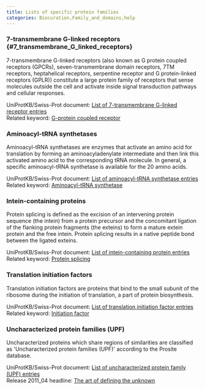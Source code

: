 ```yaml
---
title: Lists of specific protein families
categories: Biocuration,Family_and_domains,help
---
```


### 7-transmembrane G-linked receptors {\#7\_transmembrane\_G\_linked\_receptors}

7-transmembrane G-linked receptors (also known as G protein coupled receptors (GPCRs), seven-transmembrane domain receptors, 7TM receptors, heptahelical receptors, serpentine receptor and G protein-linked receptors (GPLR)) constitute a large protein family of receptors that sense molecules outside the cell and activate inside signal transduction pathways and cellular responses.

UniProtKB/Swiss-Prot document: [List of 7-transmembrane G-linked receptor entries](https://ftp.uniprot.org/pub/databases/uniprot/current_release/knowledgebase/complete/docs/7tmrlist)  
Related keyword: [G-protein coupled receptor](https://www.uniprot.org/keywords/KW-0297)

### Aminoacyl-tRNA synthetases

Aminoacyl-tRNA synthetases are enzymes that activate an amino acid for translation by forming an aminoacyladenylate intermediate and then link this activated amino acid to the corresponding tRNA molecule. In general, a specific aminoacyl-tRNA synthetase is available for the 20 amino acids.

UniProtKB/Swiss-Prot document: [List of aminoacyl-tRNA synthetase entries](https://ftp.uniprot.org/pub/databases/uniprot/current_release/knowledgebase/complete/docs/aatrnasy)  
Related keyword: [Aminoacyl-tRNA synthetase](https://www.uniprot.org/keywords/KW-0030)

### Intein-containing proteins

Protein splicing is defined as the excision of an intervening protein sequence (the intein) from a protein precursor and the concomitant ligation of the flanking protein fragments (the exteins) to form a mature extein protein and the free intein. Protein splicing results in a native peptide bond between the ligated exteins.

UniProtKB/Swiss-Prot document: [List of intein-containing protein entries](https://ftp.uniprot.org/pub/databases/uniprot/current_release/knowledgebase/complete/docs/intein)  
Related keyword: [Protein splicing](https://www.uniprot.org/keywords/KW-0651)

### Translation initiation factors

Translation initiation factors are proteins that bind to the small subunit of the ribosome during the initiation of translation, a part of protein biosynthesis.

UniProtKB/Swiss-Prot document: [List of translation initiation factor entries](https://ftp.uniprot.org/pub/databases/uniprot/current_release/knowledgebase/complete/docs/initfact)  
Related keyword: [Initiation factor](https://www.uniprot.org/keywords/KW-0396)

### Uncharacterized protein families (UPF)

Uncharacterized proteins which share regions of similarities are classified as 'Uncharacterized protein families (UPF)' according to the Prosite database.

UniProtKB/Swiss-Prot document: [List of uncharacterized protein family (UPF) entries](https://ftp.uniprot.org/pub/databases/uniprot/current_release/knowledgebase/complete/docs/upflist)  
Release 2011\_04 headline: [The art of defining the unknown](https://www.uniprot.org/news/2011/04/05/release)
